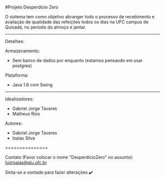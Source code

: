 #Projeto Desperdicio Zero


O sistema tem como objetivo abranger todo o processo de recebimento e avaliação de qualidade das refeições todos os dias na UFC campus de Quixadá, no período do almoço e jantar. 

---------------
Detalhes:

Armazenamento:
 - Sem banco de dados por enquanto (estamos pensando em usar postgres)

Plataforma:
 - Java 1.8 com Swing

---------------
Idealizadores:
 - Gabriel Jorge Tavares
 - Matheus Rios
 
 
Autores:
 - Gabriel Jorge Tavares
 - Isaias Silva
 

===============

Contato (Favor colocar o nome "DesperdicioZero" no assunto):
luizisaias@alu.ufc.br

Sinta-se a vontade para fazer alterações :heavy_check_mark:
